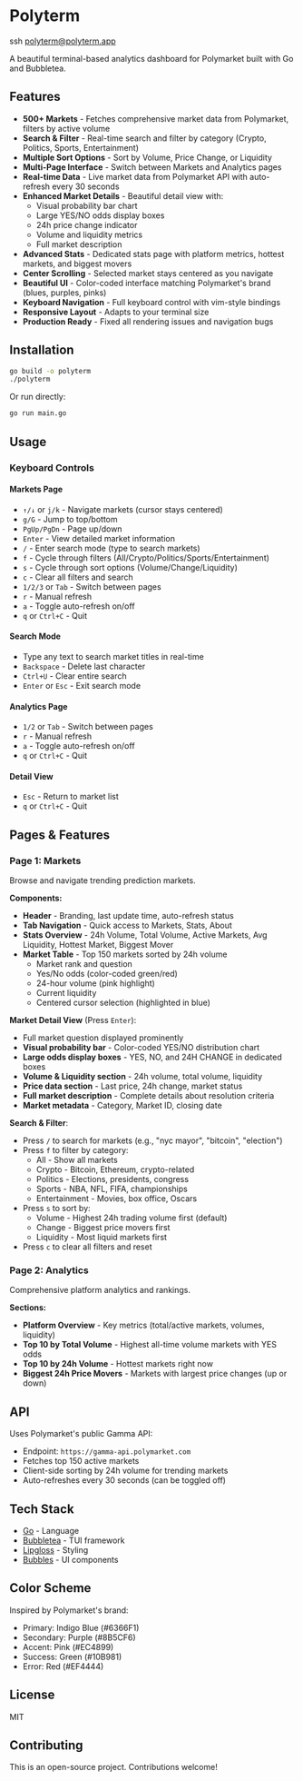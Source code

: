 # Polyterm

ssh polyterm@polyterm.app

A beautiful terminal-based analytics dashboard for Polymarket built with Go and Bubbletea.

## Features

- **500+ Markets** - Fetches comprehensive market data from Polymarket, filters by active volume
- **Search & Filter** - Real-time search and filter by category (Crypto, Politics, Sports, Entertainment)
- **Multiple Sort Options** - Sort by Volume, Price Change, or Liquidity
- **Multi-Page Interface** - Switch between Markets and Analytics pages
- **Real-time Data** - Live market data from Polymarket API with auto-refresh every 30 seconds
- **Enhanced Market Details** - Beautiful detail view with:
  - Visual probability bar chart
  - Large YES/NO odds display boxes
  - 24h price change indicator
  - Volume and liquidity metrics
  - Full market description
- **Advanced Stats** - Dedicated stats page with platform metrics, hottest markets, and biggest movers
- **Center Scrolling** - Selected market stays centered as you navigate
- **Beautiful UI** - Color-coded interface matching Polymarket's brand (blues, purples, pinks)
- **Keyboard Navigation** - Full keyboard control with vim-style bindings
- **Responsive Layout** - Adapts to your terminal size
- **Production Ready** - Fixed all rendering issues and navigation bugs

## Installation

```bash
go build -o polyterm
./polyterm
```

Or run directly:

```bash
go run main.go
```

## Usage

### Keyboard Controls

#### Markets Page
- `↑/↓` or `j/k` - Navigate markets (cursor stays centered)
- `g/G` - Jump to top/bottom
- `PgUp/PgDn` - Page up/down
- `Enter` - View detailed market information
- `/` - Enter search mode (type to search markets)
- `f` - Cycle through filters (All/Crypto/Politics/Sports/Entertainment)
- `s` - Cycle through sort options (Volume/Change/Liquidity)
- `c` - Clear all filters and search
- `1/2/3` or `Tab` - Switch between pages
- `r` - Manual refresh
- `a` - Toggle auto-refresh on/off
- `q` or `Ctrl+C` - Quit

#### Search Mode
- Type any text to search market titles in real-time
- `Backspace` - Delete last character
- `Ctrl+U` - Clear entire search
- `Enter` or `Esc` - Exit search mode

#### Analytics Page
- `1/2` or `Tab` - Switch between pages
- `r` - Manual refresh
- `a` - Toggle auto-refresh on/off
- `q` or `Ctrl+C` - Quit

#### Detail View
- `Esc` - Return to market list
- `q` or `Ctrl+C` - Quit

## Pages & Features

### Page 1: Markets
Browse and navigate trending prediction markets.

**Components:**
- **Header** - Branding, last update time, auto-refresh status
- **Tab Navigation** - Quick access to Markets, Stats, About
- **Stats Overview** - 24h Volume, Total Volume, Active Markets, Avg Liquidity, Hottest Market, Biggest Mover
- **Market Table** - Top 150 markets sorted by 24h volume
  - Market rank and question
  - Yes/No odds (color-coded green/red)
  - 24-hour volume (pink highlight)
  - Current liquidity
  - Centered cursor selection (highlighted in blue)

**Market Detail View** (Press `Enter`):
- Full market question displayed prominently
- **Visual probability bar** - Color-coded YES/NO distribution chart
- **Large odds display boxes** - YES, NO, and 24H CHANGE in dedicated boxes
- **Volume & Liquidity section** - 24h volume, total volume, liquidity
- **Price data section** - Last price, 24h change, market status
- **Full market description** - Complete details about resolution criteria
- **Market metadata** - Category, Market ID, closing date

**Search & Filter**:
- Press `/` to search for markets (e.g., "nyc mayor", "bitcoin", "election")
- Press `f` to filter by category:
  - All - Show all markets
  - Crypto - Bitcoin, Ethereum, crypto-related
  - Politics - Elections, presidents, congress
  - Sports - NBA, NFL, FIFA, championships
  - Entertainment - Movies, box office, Oscars
- Press `s` to sort by:
  - Volume - Highest 24h trading volume first (default)
  - Change - Biggest price movers first
  - Liquidity - Most liquid markets first
- Press `c` to clear all filters and reset

### Page 2: Analytics
Comprehensive platform analytics and rankings.

**Sections:**
- **Platform Overview** - Key metrics (total/active markets, volumes, liquidity)
- **Top 10 by Total Volume** - Highest all-time volume markets with YES odds
- **Top 10 by 24h Volume** - Hottest markets right now
- **Biggest 24h Price Movers** - Markets with largest price changes (up or down)

## API

Uses Polymarket's public Gamma API:
- Endpoint: `https://gamma-api.polymarket.com`
- Fetches top 150 active markets
- Client-side sorting by 24h volume for trending markets
- Auto-refreshes every 30 seconds (can be toggled off)

## Tech Stack

- [Go](https://golang.org/) - Language
- [Bubbletea](https://github.com/charmbracelet/bubbletea) - TUI framework
- [Lipgloss](https://github.com/charmbracelet/lipgloss) - Styling
- [Bubbles](https://github.com/charmbracelet/bubbles) - UI components

## Color Scheme

Inspired by Polymarket's brand:
- Primary: Indigo Blue (#6366F1)
- Secondary: Purple (#8B5CF6)
- Accent: Pink (#EC4899)
- Success: Green (#10B981)
- Error: Red (#EF4444)

## License

MIT

## Contributing

This is an open-source project. Contributions welcome!
